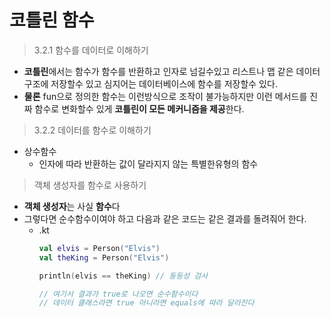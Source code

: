 코틀린 함수
===
> 3.2.1 함수를 데이터로 이해하기
* **코틀린**에서는 함수가 함수를 반환하고 인자로 넘길수있고 리스트나 맵 같은 데이터 구조에 저장할수 있고 심지어는 데이터베이스에 함수를 저장할수 있다.
* **물론** fun으로 정의한 함수는 이런방식으로 조작이 불가능하지만 이런 메서드를 진짜 함수로 변화할수 있게 **코틀린이 모든 메커니즘을 제공**한다.

> 3.2.2 데이터를 함수로 이해하기
* 상수함수
  * 인자에 따라 반환하는 값이 달라지지 않는 특별한유형의 함수

> 객체 생성자를 함수로 사용하기
* **객체 생성자**는 사실 **함수**다
* 그렇다면 순수함수이여야 하고 다음과 같은 코드는 같은 결과를 돌려줘어 한다.
  * .kt
    ```kotlin
    val elvis = Person("Elvis")
    val theKing = Person("Elvis")
  
    println(elvis == theKing) // 동등성 검사

    // 여기서 결과가 true로 나오면 순수함수이다
    // 데이터 클래스라면 true 아니라면 equals에 따라 달라진다

